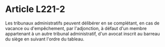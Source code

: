 # Article L221-2

Les tribunaux administratifs peuvent délibérer en se complétant, en cas de vacance ou d'empêchement, par l'adjonction, à défaut d'un membre appartenant à un autre tribunal administratif, d'un avocat inscrit au barreau du siège en suivant l'ordre du tableau.
